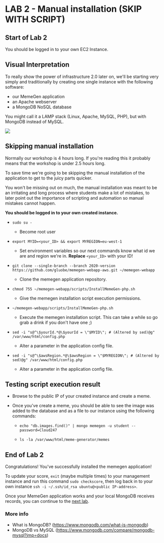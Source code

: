 # **LAB 2 - Manual installation (SKIP WITH SCRIPT)** #

## Start of Lab 2 ##
You should be logged in to your own EC2 Instance.

## Visual Interpretation ##
To really show the power of infrastructure 2.0 later on, we'll be starting very simply and traditionally by creating one single instance with the following software:

* our MemeGen application
* an Apache webserver
* a MongoDB NoSQL database

You might call it a LAMP stack (Linux, Apache, MySQL, PHP), but with MongoDB instead of MySQL.

![](../Images/Lab2.png?raw=true)

## Skipping manual installation

Normally our workshop is 4 hours long. If you're reading this it probably means that the workshop is under 2.5 hours long. 

To save time we're going to be skipping the manual installation of the application to get to the juicy parts quicker.

You won't be missing out on much, the manual installation was meant to be an irritating and long process where students make a lot of mistakes, to later point out the importance of scripting and automation so manual mistakes cannot happen.

**You should be logged in to your own created instance.**

* `sudo su -`
  * Become root user

* `export MYID=<your_ID> && export MYREGION=eu-west-1`
  * Set environment variables so our next commands know what id we are and region we're in. **Replace** `<your_ID>` with your ID!

* `git clone --single-branch --branch 2020-version https://github.com/gluobe/memegen-webapp-aws.git ~/memegen-webapp`
  * Clone the memegen application repository.

* `chmod 755 ~/memegen-webapp/scripts/InstallMemeGen-php.sh`
  * Give the memegen installation script execution permissions.

* `~/memegen-webapp/scripts/InstallMemeGen-php.sh`
  * Execute the memegen installation script. This can take a while so go grab a drink if you don't have one ;)

* `sed -i "s@^\$yourId.*@\$yourId = \"$MYID\"; # (Altered by sed)@g" /var/www/html/config.php`
  * Alter a parameter in the application config file.

* `sed -i "s@^\$awsRegion.*@\$awsRegion = \"$MYREGION\"; # (Altered by sed)@g" /var/www/html/config.php`
  * Alter a parameter in the application config file.

## Testing script execution result

* Browse to the public IP of your created instance and create a meme.

* Once you've create a meme, you should be able to see the image was added to the database and as a file to our instance using the following commands:
  * `echo "db.images.find()" | mongo memegen -u student --password=Cloud247`

  * `ls -la /var/www/html/meme-generator/memes`
  
## End of Lab 2 ##
Congratulations! You've successfully installed the memegen application!

To update your score, `exit` (maybe multiple times) to your management instance and run this command `sudo checkscore`, then log back in to your own instance `ssh -i ~/.ssh/id_rsa ubuntu@<public IP-address>`.

Once your MemeGen application works and your local MongoDB receives records, you can continue to the [next lab](../Lab%203%20-%20DynamoDB).

### More info ###

* What is MongoDB? (https://www.mongodb.com/what-is-mongodb)
* MongoDB vs MySQL (https://www.mongodb.com/compare/mongodb-mysql?jmp=docs)

